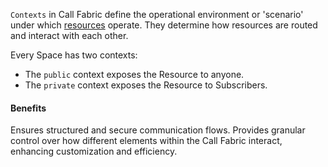 `Contexts` in Call Fabric define the operational environment or 'scenario' under which [resources](#resources) operate.
They determine how resources are routed and interact with each other.

Every Space has two contexts:

- The `public` context exposes the Resource to anyone.
- The `private` context exposes the Resource to Subscribers.

#### Benefits
Ensures structured and secure communication flows.
Provides granular control over how different elements within the Call Fabric interact, enhancing customization and efficiency.